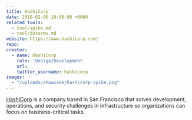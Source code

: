 ```yaml
---
title: HashiCorp
date: 2018-02-06 10:00:00 +0000
related_tools:
  - tool/spike.md
  - tool/datocms.md
website: https://www.hashicorp.com/
repo:
creator:
  - name: HashiCorp
    role: 'Design/Development'
    url:
    twitter_username: hashicorp
images:
  - "/uploads/showcase/hashicorp-spike.png"
---
```


[HashiCorp](https://www.hashicorp.com/) is a company based in San Francisco that solves development, operations, and security challenges in infrastructure so organizations can focus on business-critical tasks.

